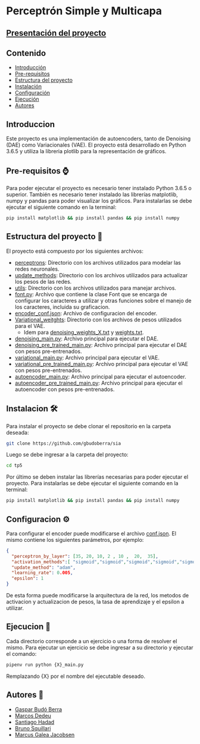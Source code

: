 # Perceptrón Simple y Multicapa
## [Presentación del proyecto](https://docs.google.com/presentation/d/1kDC5cKwpa_Tj5CTGadoiDxzBlGZ8nCj7wkJEtXdVdG8/edit#slide=id.g6c52a2e8d8_0_177)
## Contenido
 - [Introducción](#introduccion)
 - [Pre-requisitos](#pre-requisitos-)
 - [Estructura del proyecto](#estructura-del-proyecto-)
 - [Instalación](#instalacion-)
 - [Configuración](#configuracion-)
 - [Ejecución](#ejecucion-)
 - [Autores](#autores-)

## Introduccion
Este proyecto es una implementación de autoencoders, tanto de Denoising (DAE) como Variacionales (VAE).
El proyecto está desarrollado en Python 3.6.5 y utiliza la libreria plotlib para la representación de gráficos.

## Pre-requisitos ⌚
Para poder ejecutar el proyecto es necesario tener instalado Python 3.6.5 o superior. También es necesario tener 
instalado las librerías matplotlib, numpy y pandas para poder visualizar los gráficos. Para instalarlas se debe ejecutar 
el siguiente comando en la terminal:
```bash
pip install matplotlib && pip install pandas && pip install numpy
```

## Estructura del proyecto 🧱
El proyecto está compuesto por los siguientes archivos:

- [perceptrons](perceptrons): Directorio con los archivos utilizados para modelar las redes neuronales.
- [update_methods](update_methods): Directorio con los archivos utilizados para actualizar los pesos de las redes.
- [utils](utils): Directorio con los archivos utilizados para manejar archivos.
- [font.py](font.py): Archivo que contiene la clase Font que se encarga de configurar los caracteres a utilizar
 y otras funciones sobre el manejo de los caracteres, incluida su graficacion.
- [encoder_conf.json](encoder_conf.json): Archivo de configuracion del encoder.
- [Variational_weitghts](variational_weights): Directorio con los archivos de pesos utilizados para el VAE. 
  - Idem para [denoising_weights_X.txt](denoising_weights_1.txt) y [weights.txt](weights_1.txt).
- [denoising_main.py](denoising_main.py): Archivo principal para ejecutar el DAE.
- [denoising_pre_trained_main.py](denoising_main_pre_trained.py): Archivo principal para ejecutar el DAE con pesos pre-entrenados.
- [variational_main.py](variational_main.py): Archivo principal para ejecutar el VAE.
- [variational_pre_trained_main.py](variational_pre_trained.py): Archivo principal para ejecutar el VAE con pesos pre-entrenados.
- [autoencoder_main.py](autoencoder_main.py): Archivo principal para ejecutar el autoencoder.
- [autoencoder_pre_trained_main.py](autoencoder_pre_trained_main.py): Archivo principal para ejecutar el autoencoder con pesos pre-entrenados.

## Instalacion 🛠️
Para instalar el proyecto se debe clonar el repositorio en la carpeta deseada:
```bash
git clone https://github.com/gbudoberra/sia
```
Luego se debe ingresar a la carpeta del proyecto:
```bash
cd tp5
```
Por último se deben instalar las librerías necesarias para poder ejecutar el proyecto. Para instalarlas se debe ejecutar 
el siguiente comando en la terminal:
```bash
pip install matplotlib && pip install pandas && pip install numpy
```

## Configuracion ⚙️
Para configurar el encoder puede modificarse el archivo [conf.json](encoder_conf.json). 
El mismo contiene los siguientes parámetros, por ejemplo:
```json
{
  "perceptron_by_layer": [35, 20, 10, 2 , 10 ,  20,  35],
  "activation_methods":[ "sigmoid","sigmoid","sigmoid","sigmoid","sigmoid","sigmoid","sigmoid"],
  "update_method": "adam",
  "learning_rate": 0.005,
  "epsilon": 1
}
```
De esta forma puede modificarse la arquitectura de la red, los metodos de activacion y actualizacion de pesos, la tasa de
aprendizaje y el epsilon a utilizar.

## Ejecucion 🚀
Cada directorio corresponde a un ejercicio o una forma de resolver el mismo. Para ejecutar un ejercicio se debe ingresar a su directorio y ejecutar el 
comando:
```bash
pipenv run python {X}_main.py
```
Remplazando {X} por el nombre del ejecutable deseado.

## Autores 💭
 - [Gaspar Budó Berra](https://github.com/gbudoberra)
 - [Marcos Dedeu](https://github.com/mdedeu)
 - [Santiago Hadad](https://github.com/shadad00)
 - [Bruno Squillari](https://github.com/bsquillari)
 - [Marcus Galea Jacobsen](https://github.com/MarcusGalea)
